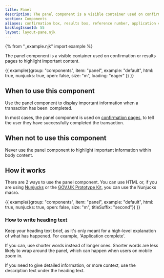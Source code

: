 ```yaml
---
title: Panel
description: The panel component is a visible container used on confirmation or results pages
section: Components
aliases: confirmation box, results box, reference number, application complete, application number
backlogIssueId: 55
layout: layout-pane.njk
---
```


{% from "_example.njk" import example %}

The panel component is a visible container used on confirmation or results pages to highlight important content.

{{ example({group: "components", item: "panel", example: "default", html: true, nunjucks: true, open: false, size: "m", loading: "eager" }) }}

## When to use this component

Use the panel component to display important information when a transaction has been&nbsp; completed.

In most cases, the panel component is used on [confirmation pages](/patterns/confirmation-pages/), to tell the user they have successfully completed the transaction.

## When not to use this component

Never use the panel component to highlight important information within body content.

## How it works

There are 2 ways to use the panel component. You can use HTML or, if you are using [Nunjucks](https://mozilla.github.io/nunjucks/) or the [GOV.UK Prototype Kit](https://prototype-kit.service.gov.uk), you can use the Nunjucks macro.

{{ example({group: "components", item: "panel", example: "default", html: true, nunjucks: true, open: false, size: "m", titleSuffix: "second"}) }}

### How to write heading text

Keep your heading text brief, as it's only meant for a high-level explanation of what has happened. For example, 'Application complete'.

If you can, use shorter words instead of longer ones. Shorter words are less likely to wrap around the panel, which can happen when users on mobile zoom in.

If you need to give detailed information, or more context, use the description text under the heading text.

